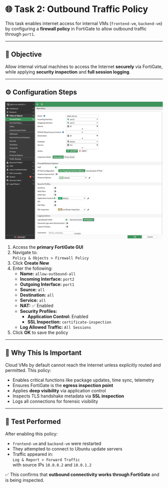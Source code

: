 # 🌐 Task 2: Outbound Traffic Policy

This task enables internet access for internal VMs (`frontend-vm`, `backend-vm`) by configuring a **firewall policy** in FortiGate to allow outbound traffic through `port1`.

---

## 🎯 Objective

Allow internal virtual machines to access the Internet **securely** via FortiGate, while applying **security inspection** and **full session logging**.

---

## ⚙️ Configuration Steps

![Outbound Policy Configuration](../screenshots/task2-outbound-policy.png)

1. Access the **primary FortiGate GUI**
2. Navigate to:  
   `Policy & Objects > Firewall Policy`
3. Click **Create New**
4. Enter the following:
   - **Name:** `allow-outbound-all`
   - **Incoming Interface:** `port2`
   - **Outgoing Interface:** `port1`
   - **Source:** `all`
   - **Destination:** `all`
   - **Service:** `all`
   - **NAT:** ✅ Enabled
   - **Security Profiles:**
     - **Application Control:** Enabled
     - **SSL Inspection:** `certificate-inspection`
   - **Log Allowed Traffic:** `All Sessions`
5. Click **OK** to save the policy

---

## 🧠 Why This Is Important

Cloud VMs by default cannot reach the Internet unless explicitly routed and permitted. This policy:

- Enables critical functions like package updates, time sync, telemetry
- Ensures FortiGate is the **egress inspection point**
- Applies **deep visibility** via application control
- Inspects TLS handshake metadata via **SSL inspection**
- Logs all connections for forensic visibility

---

## 🧪 Test Performed

After enabling this policy:

- `frontend-vm` and `backend-vm` were restarted
- They attempted to connect to Ubuntu update servers
- Traffic appeared in:  
  `Log & Report > Forward Traffic`  
  with source IPs `10.0.0.2` and `10.0.1.2`

✅ This confirms that **outbound connectivity works through FortiGate** and is being inspected.

